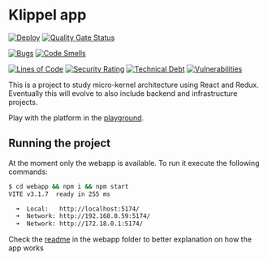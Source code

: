 # Klippel app

[![Deploy](https://github.com/MuriloSchaefer/composer/actions/workflows/pages/pages-build-deployment/badge.svg?branch=gh-pages)](https://github.com/MuriloSchaefer/composer/actions/workflows/pages/pages-build-deployment) [![Quality Gate Status](https://sonarcloud.io/api/project_badges/measure?project=MuriloSchaefer_composer&metric=alert_status)](https://sonarcloud.io/summary/new_code?id=MuriloSchaefer_composer)

[![Bugs](https://sonarcloud.io/api/project_badges/measure?project=MuriloSchaefer_composer&metric=bugs)](https://sonarcloud.io/summary/new_code?id=MuriloSchaefer_composer)
[![Code Smells](https://sonarcloud.io/api/project_badges/measure?project=MuriloSchaefer_composer&metric=code_smells)](https://sonarcloud.io/summary/new_code?id=MuriloSchaefer_composer)

[![Lines of Code](https://sonarcloud.io/api/project_badges/measure?project=MuriloSchaefer_composer&metric=ncloc)](https://sonarcloud.io/summary/new_code?id=MuriloSchaefer_composer)
[![Security Rating](https://sonarcloud.io/api/project_badges/measure?project=MuriloSchaefer_composer&metric=security_rating)](https://sonarcloud.io/summary/new_code?id=MuriloSchaefer_composer)
[![Technical Debt](https://sonarcloud.io/api/project_badges/measure?project=MuriloSchaefer_composer&metric=sqale_index)](https://sonarcloud.io/summary/new_code?id=MuriloSchaefer_composer)
[![Vulnerabilities](https://sonarcloud.io/api/project_badges/measure?project=MuriloSchaefer_composer&metric=vulnerabilities)](https://sonarcloud.io/summary/new_code?id=MuriloSchaefer_composer)

This is a project to study micro-kernel architecture using React and Redux. Eventually this will evolve to also include backend and infrastructure projects.

Play with the platform in the [playground](https://muriloschaefer.github.io/klippel).

## Running the project
At the moment only the webapp is available. To run it execute the following commands:

```bash
$ cd webapp && npm i && npm start
VITE v3.1.7  ready in 255 ms

  ➜  Local:   http://localhost:5174/
  ➜  Network: http://192.168.0.59:5174/
  ➜  Network: http://172.18.0.1:5174/
```
Check the [readme](/webapp/README.md) in the webapp folder to better explanation on how the app works
